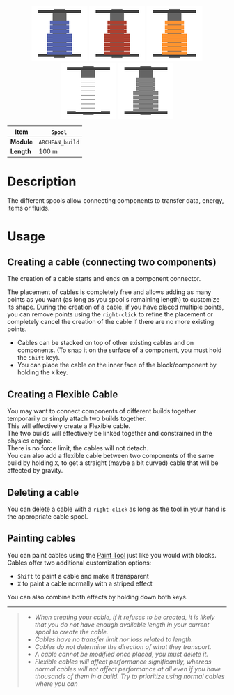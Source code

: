 <p align="center">
  <img src="dataspool.png" />
  <img src="lowvoltagespool.png" />
  <img src="highvoltagespool.png" />
  <img src="fluidspool.png" />
  <img src="itemconduitspool.png" />
</p>

|Item|`Spool`|
|---|---|
|**Module**|`ARCHEAN_build`|
|**Length**|100 m|

# Description
The different spools allow connecting components to transfer data, energy, items or fluids.

# Usage
## Creating a cable (connecting two components)
The creation of a cable starts and ends on a component connector.

The placement of cables is completely free and allows adding as many points as you want (as long as you spool's remaining length) to customize its shape. During the creation of a cable, if you have placed multiple points, you can remove points using the `right-click` to refine the placement or completely cancel the creation of the cable if there are no more existing points.

- Cables can be stacked on top of other existing cables and on components. (To snap it on the surface of a component, you must hold the `Shift` key).
- You can place the cable on the inner face of the block/component by holding the `X` key.

## Creating a Flexible Cable
You may want to connect components of different builds together temporarily or simply attach two builds together.  
This will effectively create a Flexible cable.  
The two builds will effectively be linked together and constrained in the physics engine.  
There is no force limit, the cables will not detach.  
You can also add a flexible cable between two components of the same build by holding `X`, to get a straight (maybe a bit curved) cable that will be affected by gravity.

## Deleting a cable
You can delete a cable with a `right-click` as long as the tool in your hand is the appropriate cable spool.

## Painting cables
You can paint cables using the [Paint Tool](../tools/PaintTool.md) just like you would with blocks.
Cables offer two additional customization options:
- `Shift` to paint a cable and make it transparent
- `X` to paint a cable normally with a striped effect
  
You can also combine both effects by holding down both keys.

---
>- *When creating your cable, if it refuses to be created, it is likely that you do not have enough available length in your current spool to create the cable.*
>- *Cables have no transfer limit nor loss related to length.*
>- *Cables do not determine the direction of what they transport.*
>- *A cable cannot be modified once placed, you must delete it.*
>- *Flexible cables will affect performance significantly, whereas normal cables will not affect performance at all even if you have thousands of them in a build. Try to prioritize using normal cables where you can*
